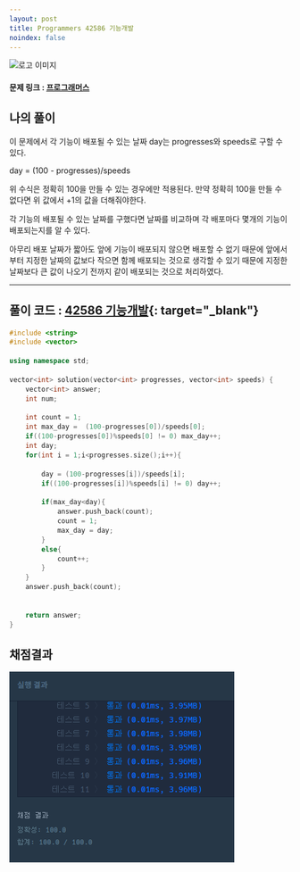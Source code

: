 ```yaml
---
layout: post
title: Programmers 42586 기능개발
noindex: false
---
```

![로고 이미지](https://s3.ap-northeast-2.amazonaws.com/grepp-cloudfront/programmers_imgs/design/logo.jpg)

#### 문제 링크 : [프로그래머스](https://programmers.co.kr/learn/courses/30/lessons/42586)


## 나의 풀이
이 문제에서 각 기능이 배포될 수 있는 날짜 day는 progresses와 speeds로 구할 수 있다.

day = (100 - progresses)/speeds

위 수식은 정확히 100을 만들 수 있는 경우에만 적용된다. 만약 정확히 100을 만들 수 없다면 위 값에서 +1의 값을 더해줘야한다.

각 기능의 배포될 수 있는 날짜를 구했다면 날짜를 비교하며 각 배포마다 몇개의 기능이 배포되는지를 알 수 있다.

아무리 배포 날짜가 짧아도 앞에 기능이 배포되지 않으면 배포할 수 없기 때문에 앞에서부터 지정한 날짜의 값보다 작으면 함께 배포되는 것으로 생각할 수 있기 때문에 지정한 날짜보다 큰 값이 나오기 전까지 같이 배포되는 것으로 처리하였다.

----------------------------------


## 풀이 코드 : [ 42586 기능개발](https://github.com/sun-pyo/algorithm/blob/main/programmers/%EA%B8%B0%EB%8A%A5%EA%B0%9C%EB%B0%9C.cpp){: target="_blank"}

```c++
#include <string>
#include <vector>

using namespace std;

vector<int> solution(vector<int> progresses, vector<int> speeds) {
    vector<int> answer;
    int num;
    
    int count = 1;
    int max_day =  (100-progresses[0])/speeds[0];
    if((100-progresses[0])%speeds[0] != 0) max_day++;
    int day;
    for(int i = 1;i<progresses.size();i++){
        
        day = (100-progresses[i])/speeds[i];
        if((100-progresses[i])%speeds[i] != 0) day++;
        
        if(max_day<day){
            answer.push_back(count);
            count = 1;
            max_day = day;
        }
        else{
            count++;
        }
    }
    answer.push_back(count);
    
    
    return answer;
}
```






## 채점결과

![42586](\algorithm\img\42586.PNG)